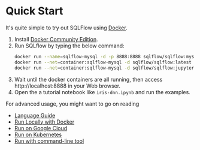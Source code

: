# Quick Start

It's quite simple to try out SQLFlow using [Docker](https://docs.docker.com/).

1. Install [Docker Community Edition](https://docs.docker.com/install/).
1. Run SQLflow by typing the below command:
   ```bash
   docker run --name=sqlflow-mysql -d -p 8888:8888 sqlflow/sqlflow:mysql
   docker run --net=container:sqlflow-mysql -d sqlflow/sqlflow:latest sqlflowserver
   docker run --net=container:sqlflow-mysql -d sqlflow/sqlflow:jupyter
   ```
1. Wait until the docker containers are all running, then access http://localhost:8888 in your Web browser.
1. Open the a tutorial notebook like `iris-dnn.ipynb` and run the examples.


For advanced usage, you might want to go on reading

- [Language Guide](language_guide.md)
- [Run Locally with Docker](run/docker.md)
- [Run on Google Cloud](run/gcp.md)
- [Run on Kubernetes](run/kubernetes.md)
- [Run with command-line tool](run/cli.md)
